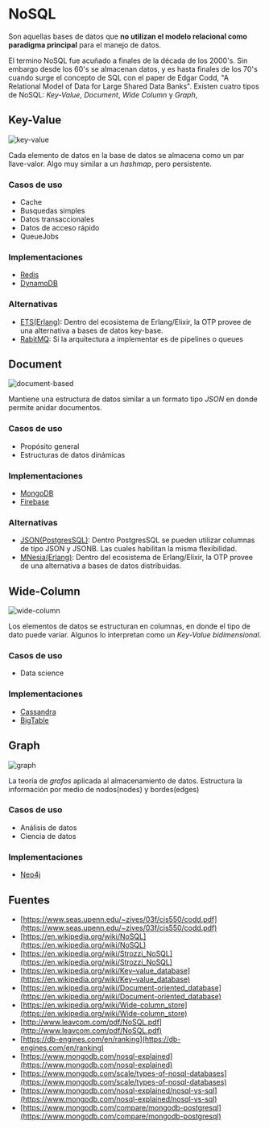 # NoSQL

Son aquellas bases de datos que **no utilizan el modelo relacional como paradigma principal** para el manejo de datos.

El termino NoSQL fue acuñado a finales de la década de los 2000's. Sin embargo desde los 60's se almacenan datos, y es hasta finales de los 70's cuando surge el concepto de SQL con el paper de Edgar Codd, "A Relational Model of Data for Large Shared Data Banks". Existen cuatro tipos de NoSQL: *Key-Value*, *Document*, *Wide Column* y *Graph*,

## Key-Value

![key-value](assets/db-key-value.png)

Cada elemento de datos en la base de datos se almacena como un par llave-valor. Algo muy similar a un *hashmap*, pero persistente.

### Casos de uso

- Cache
- Busquedas simples
- Datos transaccionales
- Datos de acceso rápido
- QueueJobs

### Implementaciones

- [Redis](https://redis.io)
- [DynamoDB](https://aws.amazon.com/dynamodb/)

### Alternativas
- [ETS(Erlang)](https://beta.erlang.org/docs/19/man/ets.html): Dentro del ecosistema de Erlang/Elixir, la OTP provee de una alternativa a bases de datos key-base.
- [RabitMQ](https://www.rabbitmq.com): Si la arquitectura a implementar es de pipelines o queues

## Document

![document-based](assets/db-document.png)

Mantiene una estructura de datos similar a un formato tipo *JSON* en donde permite anidar documentos.

### Casos de uso

- Propósito general
- Estructuras de datos dinámicas

### Implementaciones

- [MongoDB](https://www.mongodb.com)
- [Firebase](https://firebase.google.com)

### Alternativas
- [JSON(PostgresSQL)](https://www.postgresql.org/docs/current/datatype-json.html): Dentro PostgresSQL se pueden utilizar columnas de tipo JSON y JSONB. Las cuales habilitan la misma flexibilidad.
- [MNesia(Erlang)](http://erlang.org/doc/man/mnesia.html): Dentro del ecosistema de Erlang/Elixir, la OTP provee de una alternativa a bases de datos distribuidas.

## Wide-Column

![wide-column](assets/db-wide-column.png)

Los elementos de datos se estructuran en columnas, en donde el tipo de dato puede variar. Algunos lo interpretan como un *Key-Value bidimensional*.

### Casos de uso

- Data science

### Implementaciones

- [Cassandra](https://cassandra.apache.org/)
- [BigTable](https://cloud.google.com/bigtable/)

## Graph

![graph](assets/db-graph.png)

La teoría de *grafos* aplicada al almacenamiento de datos. Estructura la información por medio de nodos(nodes) y bordes(edges)

### Casos de uso

- Análisis de datos
- Ciencia de datos

### Implementaciones

- [Neo4j](https://neo4j.com)

## Fuentes

* [https://www.seas.upenn.edu/~zives/03f/cis550/codd.pdf](https://www.seas.upenn.edu/~zives/03f/cis550/codd.pdf)
* [https://en.wikipedia.org/wiki/NoSQL](https://en.wikipedia.org/wiki/NoSQL)
* [https://en.wikipedia.org/wiki/Strozzi_NoSQL](https://en.wikipedia.org/wiki/Strozzi_NoSQL)
* [https://en.wikipedia.org/wiki/Key–value_database](https://en.wikipedia.org/wiki/Key–value_database)
* [https://en.wikipedia.org/wiki/Document-oriented_database](https://en.wikipedia.org/wiki/Document-oriented_database)
* [https://en.wikipedia.org/wiki/Wide-column_store](https://en.wikipedia.org/wiki/Wide-column_store)
* [http://www.leavcom.com/pdf/NoSQL.pdf](http://www.leavcom.com/pdf/NoSQL.pdf)
* [https://db-engines.com/en/ranking](https://db-engines.com/en/ranking)
* [https://www.mongodb.com/nosql-explained](https://www.mongodb.com/nosql-explained)
* [https://www.mongodb.com/scale/types-of-nosql-databases](https://www.mongodb.com/scale/types-of-nosql-databases)
* [https://www.mongodb.com/nosql-explained/nosql-vs-sql](https://www.mongodb.com/nosql-explained/nosql-vs-sql)
* [https://www.mongodb.com/compare/mongodb-postgresql](https://www.mongodb.com/compare/mongodb-postgresql)
